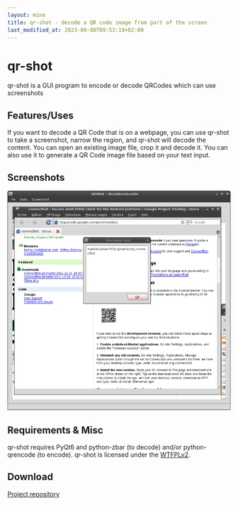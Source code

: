 ```yaml
---
layout: mine
title: qr-shot - decode a QR code image from part of the screen
last_modified_at: 2023-09-08T09:53:19+02:00
---
```


# qr-shot

qr-shot is a GUI program to encode or decode QRCodes which can use screenshots

## Features/Uses ##

If you want to decode a QR Code that is on a webpage, you can use qr-shot to take a screenshot, narrow the region, and qr-shot will decode the content.
You can open an existing image file, crop it and decode it.
You can also use it to generate a QR Code image file based on your text input.

## Screenshots ##

![Screenshot](qr-shot.png)

## Requirements & Misc ##

qr-shot requires PyQt6 and python-zbar (to decode) and/or python-qrencode (to encode).
qr-shot is licensed under the [WTFPLv2](../wtfpl).

## Download ##

[Project repository](https://gitlab.com/hydrargyrum/attic/tree/master/qr-shot)
